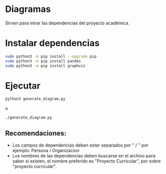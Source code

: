 # Diagramas
Sirven para mirar las dependencias del proyecto académica.

# Instalar dependencias
```sh
sudo python3 -m pip install --upgrade pip
sudo python3 -m pip install pandas
sudo python3 -m pip install graphviz
```
# Ejecutar
```sh
python3 generate_diagram.py
```
o
```sh
./generate_diagram.py
```

## Recomendaciones:
- Los campos de dependencias deben estar separados por " / "
por ejemplo: Persona / Organizacion
- Los nombres de las dependencias deben buscarse en el archivo
para saber si existen, el nombre preferido es "Proyecto Curricular",
por sobre "proyecto curricular".
